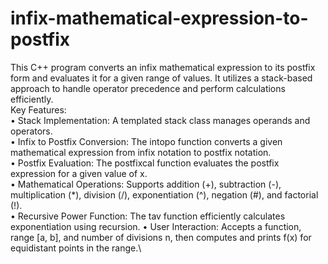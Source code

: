 # infix-mathematical-expression-to-postfix
This C++ program converts an infix mathematical expression to its postfix form and evaluates it for a given range of values. It utilizes a stack-based approach to handle operator precedence and perform calculations efficiently.\
Key Features:\
•	Stack Implementation: A templated stack class manages operands and operators.\
•	Infix to Postfix Conversion: The intopo function converts a given mathematical expression from infix notation to postfix notation.\
•	Postfix Evaluation: The postfixcal function evaluates the postfix expression for a given value of x.\
•	Mathematical Operations: Supports addition (+), subtraction (-), multiplication (*), division (/), exponentiation (^), negation (#), and factorial (!).\
•	Recursive Power Function: The tav function efficiently calculates exponentiation using recursion.
•	User Interaction: Accepts a function, range [a, b], and number of divisions n, then computes and prints f(x) for equidistant points in the range.\

